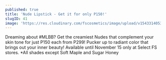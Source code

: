 ```yaml
---
published: true
title: 'Nude Lipstick - Get it for only P150!'
slugID: 41
image: 'https://res.cloudinary.com/fscosmetics/image/upload/v1543314053/FS-Nude-at-150.jpg'
---
```


Dreaming about #MLBB? Get the creamiest Nudes that complement your skin tone for just P150 each from P299! Pucker up to radiant color that brings out your inner beauty! Available until November 15 only at Select FS stores. 
*All shades except Soft Maple and Sugar Honey
